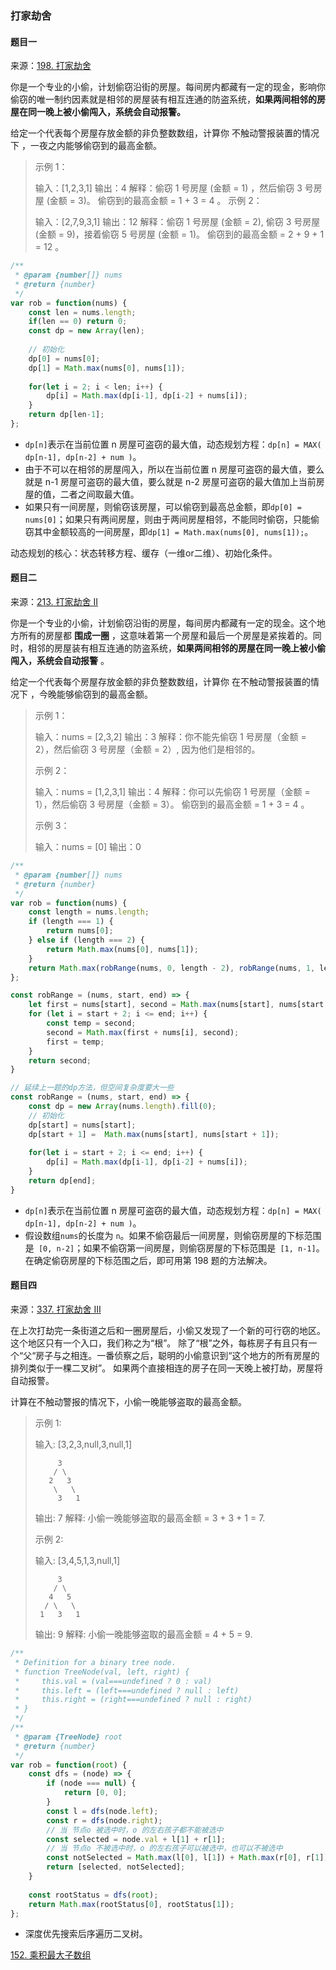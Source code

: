 ### 打家劫舍

#### 题目一

来源：[198. 打家劫舍](https://leetcode-cn.com/problems/house-robber/)

你是一个专业的小偷，计划偷窃沿街的房屋。每间房内都藏有一定的现金，影响你偷窃的唯一制约因素就是相邻的房屋装有相互连通的防盗系统，**如果两间相邻的房屋在同一晚上被小偷闯入，系统会自动报警。**

给定一个代表每个房屋存放金额的非负整数数组，计算你 不触动警报装置的情况下 ，一夜之内能够偷窃到的最高金额。

> 示例 1：
>
> 输入：[1,2,3,1]
> 输出：4
> 解释：偷窃 1 号房屋 (金额 = 1) ，然后偷窃 3 号房屋 (金额 = 3)。
>      偷窃到的最高金额 = 1 + 3 = 4 。
> 示例 2：
>
> 输入：[2,7,9,3,1]
> 输出：12
> 解释：偷窃 1 号房屋 (金额 = 2), 偷窃 3 号房屋 (金额 = 9)，接着偷窃 5 号房屋 (金额 = 1)。
>      偷窃到的最高金额 = 2 + 9 + 1 = 12 。

```javascript
/**
 * @param {number[]} nums
 * @return {number}
 */
var rob = function(nums) {
    const len = nums.length;
    if(len == 0) return 0;
    const dp = new Array(len);
    
    // 初始化
    dp[0] = nums[0];
    dp[1] = Math.max(nums[0], nums[1]);
    
    for(let i = 2; i < len; i++) {
        dp[i] = Math.max(dp[i-1], dp[i-2] + nums[i]);
    }
    return dp[len-1];
};
```

- `dp[n]`表示在当前位置 n 房屋可盗窃的最大值，动态规划方程：`dp[n] = MAX( dp[n-1], dp[n-2] + num )`。
- 由于不可以在相邻的房屋闯入，所以在当前位置 n 房屋可盗窃的最大值，要么就是 n-1 房屋可盗窃的最大值，要么就是 n-2 房屋可盗窃的最大值加上当前房屋的值，二者之间取最大值。
- 如果只有一间房屋，则偷窃该房屋，可以偷窃到最高总金额，即`dp[0] = nums[0]`；如果只有两间房屋，则由于两间房屋相邻，不能同时偷窃，只能偷窃其中金额较高的一间房屋，即`dp[1] = Math.max(nums[0], nums[1]);`。


动态规划的核心：状态转移方程、缓存（一维or二维）、初始化条件。

#### 题目二

来源：[213. 打家劫舍 II](https://leetcode-cn.com/problems/house-robber-ii/)

你是一个专业的小偷，计划偷窃沿街的房屋，每间房内都藏有一定的现金。这个地方所有的房屋都 **围成一圈** ，这意味着第一个房屋和最后一个房屋是紧挨着的。同时，相邻的房屋装有相互连通的防盗系统，**如果两间相邻的房屋在同一晚上被小偷闯入，系统会自动报警** 。

给定一个代表每个房屋存放金额的非负整数数组，计算你 在不触动警报装置的情况下 ，今晚能够偷窃到的最高金额。

> 示例 1：
>
> 输入：nums = [2,3,2]
> 输出：3
> 解释：你不能先偷窃 1 号房屋（金额 = 2），然后偷窃 3 号房屋（金额 = 2）, 因为他们是相邻的。
>
> 示例 2：
>
> 输入：nums = [1,2,3,1]
> 输出：4
> 解释：你可以先偷窃 1 号房屋（金额 = 1），然后偷窃 3 号房屋（金额 = 3）。
>      偷窃到的最高金额 = 1 + 3 = 4 。
>
> 示例 3：
>
> 输入：nums = [0]
> 输出：0

```javascript
/**
 * @param {number[]} nums
 * @return {number}
 */
var rob = function(nums) {
    const length = nums.length;
    if (length === 1) {
        return nums[0];
    } else if (length === 2) {
        return Math.max(nums[0], nums[1]);
    }
    return Math.max(robRange(nums, 0, length - 2), robRange(nums, 1, length - 1));
};

const robRange = (nums, start, end) => {
    let first = nums[start], second = Math.max(nums[start], nums[start + 1]);
    for (let i = start + 2; i <= end; i++) {
        const temp = second;
        second = Math.max(first + nums[i], second);
        first = temp;
    }
    return second;
}

// 延续上一题的dp方法，但空间复杂度要大一些
const robRange = (nums, start, end) => {
    const dp = new Array(nums.length).fill(0);
    // 初始化
    dp[start] = nums[start];
    dp[start + 1] =  Math.max(nums[start], nums[start + 1]);
    
    for(let i = start + 2; i <= end; i++) {
        dp[i] = Math.max(dp[i-1], dp[i-2] + nums[i]);
    }
    return dp[end];
}
```

- `dp[n]`表示在当前位置 n 房屋可盗窃的最大值，动态规划方程：`dp[n] = MAX( dp[n-1], dp[n-2] + num )`。
- 假设数组` nums `的长度为 `n`。如果不偷窃最后一间房屋，则偷窃房屋的下标范围是` [0, n-2]`；如果不偷窃第一间房屋，则偷窃房屋的下标范围是` [1, n-1]`。在确定偷窃房屋的下标范围之后，即可用第 198 题的方法解决。

#### 题目四

来源：[337. 打家劫舍 III](https://leetcode-cn.com/problems/house-robber-iii/)

在上次打劫完一条街道之后和一圈房屋后，小偷又发现了一个新的可行窃的地区。这个地区只有一个入口，我们称之为“根”。 除了“根”之外，每栋房子有且只有一个“父“房子与之相连。一番侦察之后，聪明的小偷意识到“这个地方的所有房屋的排列类似于一棵二叉树”。 如果两个直接相连的房子在同一天晚上被打劫，房屋将自动报警。

计算在不触动警报的情况下，小偷一晚能够盗取的最高金额。

> 示例 1:
>
> 输入: [3,2,3,null,3,null,1]
>
> ```
>      3
>     / \
>    2   3
>     \   \ 
>      3   1
> ```
>
> 输出: 7 
> 解释: 小偷一晚能够盗取的最高金额 = 3 + 3 + 1 = 7.
>
> 示例 2:
>
> 输入: [3,4,5,1,3,null,1]
>
> ```
>      3
>     / \
>    4   5
>   / \   \ 
>  1   3   1
> ```
>
> 输出: 9
> 解释: 小偷一晚能够盗取的最高金额 = 4 + 5 = 9.

```javascript
/**
 * Definition for a binary tree node.
 * function TreeNode(val, left, right) {
 *     this.val = (val===undefined ? 0 : val)
 *     this.left = (left===undefined ? null : left)
 *     this.right = (right===undefined ? null : right)
 * }
 */
/**
 * @param {TreeNode} root
 * @return {number}
 */
var rob = function(root) {
    const dfs = (node) => {
        if (node === null) {
            return [0, 0];
        }
        const l = dfs(node.left);
        const r = dfs(node.right);
        // 当 节点o 被选中时，o 的左右孩子都不能被选中
        const selected = node.val + l[1] + r[1];
        // 当 节点o 不被选中时，o 的左右孩子可以被选中，也可以不被选中
        const notSelected = Math.max(l[0], l[1]) + Math.max(r[0], r[1]);
        return [selected, notSelected];
    }
    
    const rootStatus = dfs(root);
    return Math.max(rootStatus[0], rootStatus[1]);
}; 
```

- 深度优先搜索后序遍历二叉树。



[152. 乘积最大子数组](https://leetcode-cn.com/problems/maximum-product-subarray/)
